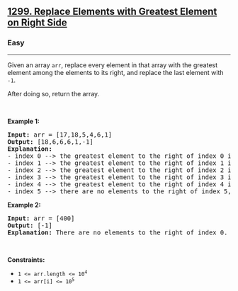 <h2><a href="https://leetcode.com/problems/replace-elements-with-greatest-element-on-right-side">1299. Replace Elements with Greatest Element on Right Side</a></h2><h3>Easy</h3><hr><p>Given an array <code>arr</code>,&nbsp;replace every element in that array with the greatest element among the elements to its&nbsp;right, and replace the last element with <code>-1</code>.</p>

<p>After doing so, return the array.</p>

<p>&nbsp;</p>
<p><strong class="example">Example 1:</strong></p>

<pre>
<strong>Input:</strong> arr = [17,18,5,4,6,1]
<strong>Output:</strong> [18,6,6,6,1,-1]
<strong>Explanation:</strong> 
- index 0 --&gt; the greatest element to the right of index 0 is index 1 (18).
- index 1 --&gt; the greatest element to the right of index 1 is index 4 (6).
- index 2 --&gt; the greatest element to the right of index 2 is index 4 (6).
- index 3 --&gt; the greatest element to the right of index 3 is index 4 (6).
- index 4 --&gt; the greatest element to the right of index 4 is index 5 (1).
- index 5 --&gt; there are no elements to the right of index 5, so we put -1.
</pre>

<p><strong class="example">Example 2:</strong></p>

<pre>
<strong>Input:</strong> arr = [400]
<strong>Output:</strong> [-1]
<strong>Explanation:</strong> There are no elements to the right of index 0.
</pre>

<p>&nbsp;</p>
<p><strong>Constraints:</strong></p>

<ul>
	<li><code>1 &lt;= arr.length &lt;= 10<sup>4</sup></code></li>
	<li><code>1 &lt;= arr[i] &lt;= 10<sup>5</sup></code></li>
</ul>
